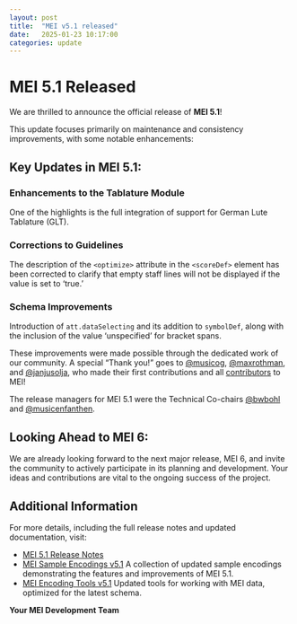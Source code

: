 ```yaml
---
layout: post
title:  "MEI v5.1 released"
date:   2025-01-23 10:17:00
categories: update
---
```


# MEI 5.1 Released

We are thrilled to announce the official release of **MEI 5.1**!

This update focuses primarily on maintenance and consistency improvements, with some notable enhancements:

## Key Updates in MEI 5.1:

### Enhancements to the Tablature Module
One of the highlights is the full integration of support for German Lute Tablature (GLT).

### Corrections to Guidelines
The description of the `<optimize>` attribute in the `<scoreDef>` element has been corrected to clarify that empty staff lines will not be displayed if the value is set to ‘true.’

### Schema Improvements
Introduction of `att.dataSelecting` and its addition to `symbolDef`, along with the inclusion of the value ‘unspecified’ for bracket spans.

These improvements were made possible through the dedicated work of our community. A special “Thank you!” goes to [@musicog](https://github.com/musicog), [@maxrothman](https://github.com/maxrothman), and [@janjusolja](https://github.com/janjusolja), who made their first contributions and all [contributors](https://github.com/music-encoding/music-encoding/contributors) to MEI!

The release managers for MEI 5.1 were the Technical Co-chairs [@bwbohl](https://github.com/bwbohl) and [@musicenfanthen](https://github.com/musicEnfanthen).

## Looking Ahead to MEI 6:
We are already looking forward to the next major release, MEI 6, and invite the community to actively participate in its planning and development. Your ideas and contributions are vital to the ongoing success of the project.

## Additional Information
For more details, including the full release notes and updated documentation, visit:

- [MEI 5.1 Release Notes](https://github.com/music-encoding/music-encoding/releases/tag/v5.1)
- [MEI Sample Encodings v5.1](https://github.com/music-encoding/sample-encodings/releases/tag/v5.1)
 A collection of updated sample encodings demonstrating the features and improvements of MEI 5.1.
- [MEI Encoding Tools v5.1](https://github.com/music-encoding/encoding-tools/releases/tag/v5.1)
 Updated tools for working with MEI data, optimized for the latest schema.

**Your MEI Development Team**